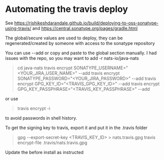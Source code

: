 # Automating the travis deploy

See https://rishikeshdarandale.github.io/build/deploying-to-oss-sonatype-using-travis/ and https://central.sonatype.org/pages/gradle.html

The global/secure values are used to deploy, they can be regenerated/created by someone with access to
the sonatype repository

You can use --add or copy and paste to the global section manually.
I had issues with the repo, so you may want to add -r nats-io/java-nats

> cd java-nats
> travis encrypt SONATYPE_USERNAME="<YOUR_JIRA_USER_NAME>" --add
> travis encrypt SONATYPE_PASSWORD="<YOUR_JIRA_PASSWORD>" --add
> travis encrypt GPG_KEY_ID="<TRAVIS_GPG_KEY_ID>" --add
> travis encrypt GPG_KEY_PASSPHRASE="<TRAVIS_KEY_PASSPHRASE>" --add

or use

> travis encrypt -i

to avoid passwords in shell history.

To get the signing key to travis, export it and put it in the .travis folder

> gpg --export-secret-key <TRAVIS_KEY_ID> > nats.travis.gpg
> travis encrypt-file .travis/nats.travis.gpg

Update the before install as instructed